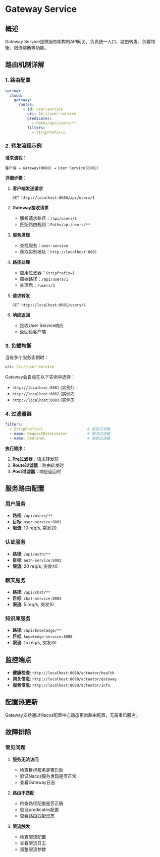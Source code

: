 # Gateway Service

## 概述

Gateway Service是微服务架构的API网关，负责统一入口、路由转发、负载均衡、限流熔断等功能。

## 路由机制详解

### 1. 路由配置

```yaml
spring:
  cloud:
    gateway:
      routes:
        - id: user-service
          uri: lb://user-service
          predicates:
            - Path=/api/users/**
          filters:
            - StripPrefix=1
```

### 2. 转发流程示例

**请求流程：**
```
客户端 → Gateway(8080) → User Service(8081)
```

**详细步骤：**

1. **客户端发送请求**
   ```
   GET http://localhost:8080/api/users/1
   ```

2. **Gateway接收请求**
   - 解析请求路径：`/api/users/1`
   - 匹配路由规则：`Path=/api/users/**`

3. **服务发现**
   - 查找服务：`user-service`
   - 获取实例地址：`http://localhost:8081`

4. **路径处理**
   - 应用过滤器：`StripPrefix=1`
   - 原始路径：`/api/users/1`
   - 处理后：`/users/1`

5. **请求转发**
   ```
   GET http://localhost:8081/users/1
   ```

6. **响应返回**
   - 接收User Service响应
   - 返回给客户端

### 3. 负载均衡

当有多个服务实例时：

```yaml
uri: lb://user-service
```

Gateway会自动在以下实例中选择：
- `http://localhost:8081` (实例1)
- `http://localhost:8082` (实例2)
- `http://localhost:8083` (实例3)

### 4. 过滤器链

```yaml
filters:
  - StripPrefix=1                    # 路径过滤器
  - name: RequestRateLimiter         # 限流过滤器
  - name: Sentinel                   # 熔断过滤器
```

**执行顺序：**
1. **Pre过滤器**：请求转发前
2. **Route过滤器**：路由转发时
3. **Post过滤器**：响应返回时

## 服务路由配置

### 用户服务
- **路径**: `/api/users/**`
- **目标**: `user-service:8081`
- **限流**: 10 req/s, 突发20

### 认证服务
- **路径**: `/api/auth/**`
- **目标**: `auth-service:8082`
- **限流**: 20 req/s, 突发40

### 聊天服务
- **路径**: `/api/chat/**`
- **目标**: `chat-service:8083`
- **限流**: 5 req/s, 突发10

### 知识库服务
- **路径**: `/api/knowledge/**`
- **目标**: `knowledge-service:8085`
- **限流**: 15 req/s, 突发30

## 监控端点

- **健康检查**: `http://localhost:8080/actuator/health`
- **网关信息**: `http://localhost:8080/actuator/gateway`
- **服务信息**: `http://localhost:8080/actuator/info`

## 配置热更新

Gateway支持通过Nacos配置中心动态更新路由配置，无需重启服务。

## 故障排除

### 常见问题

1. **服务无法访问**
   - 检查目标服务是否启动
   - 验证Nacos服务发现是否正常
   - 查看Gateway日志

2. **路由不匹配**
   - 检查路径配置是否正确
   - 验证predicates配置
   - 查看路由匹配日志

3. **限流触发**
   - 检查限流配置
   - 查看限流日志
   - 调整限流参数 